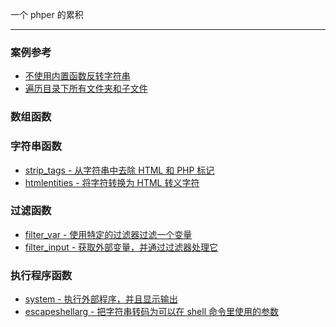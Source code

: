 
一个 phper 的累积

- - -

### 案例参考

- [不使用内置函数反转字符串](example/reference.md#不使用内置函数反转字符串)
- [遍历目录下所有文件夹和子文件](example/reference.md#遍历目录下所有文件夹和子文件)

### 数组函数

### 字符串函数

- [strip_tags - 从字符串中去除 HTML 和 PHP 标记](functions/string.md#strip_tags)
- [htmlentities - 将字符转换为 HTML 转义字符](functions/string.md#htmlentities)

### 过滤函数

- [filter_var - 使用特定的过滤器过滤一个变量](functions/filter.md#filter_var)
- [filter_input - 获取外部变量，并通过过滤器处理它](functions/filter.md#filter_input)

### 执行程序函数

- [system - 执行外部程序，并且显示输出](functions/execution.md#system)
- [escapeshellarg - 把字符串转码为可以在 shell 命令里使用的参数](functions/execution.md#escapeshellarg)
